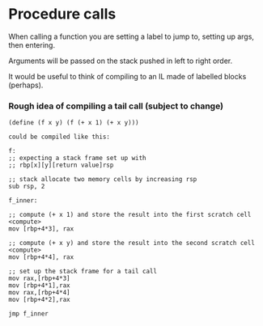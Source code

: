 # Procedure calls

When calling a function you are setting a label to jump to, setting up args, then entering.

Arguments will be passed on the stack pushed in left to right order.

It would be useful to think of compiling to an IL made of labelled blocks (perhaps).

### Rough idea of compiling a tail call (subject to change)

```
(define (f x y) (f (+ x 1) (+ x y)))

could be compiled like this:

f:
;; expecting a stack frame set up with
;; rbp[x][y][return value]rsp

;; stack allocate two memory cells by increasing rsp
sub rsp, 2

f_inner:

;; compute (+ x 1) and store the result into the first scratch cell
<compute>
mov [rbp+4*3], rax

;; compute (+ x y) and store the result into the second scratch cell
<compute>
mov [rbp+4*4], rax

;; set up the stack frame for a tail call
mov rax,[rbp+4*3]
mov [rbp+4*1],rax
mov rax,[rbp+4*4]
mov [rbp+4*2],rax

jmp f_inner
```
